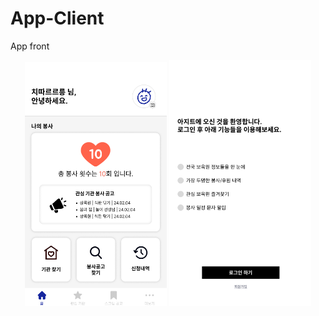 # App-Client

App front

<p align="center">
  <img src="메인페이지샘플.png" alt="메인페이지" width="45%" />
  <img src="시작페이지샘플.png" alt="시작페이지" width="45%" />
</p>
